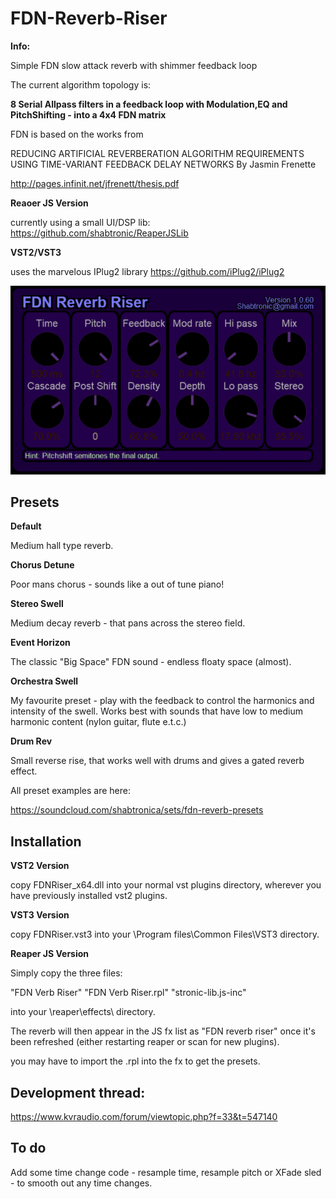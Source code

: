 # FDN-Reverb-Riser

**Info:**

Simple FDN slow attack reverb with shimmer feedback loop

The current algorithm topology is:

**8 Serial Allpass filters in a feedback loop with Modulation,EQ and PitchShifting - into a 4x4 FDN matrix**

FDN is based on the works from

REDUCING ARTIFICIAL REVERBERATION ALGORITHM REQUIREMENTS
USING TIME-VARIANT FEEDBACK DELAY NETWORKS
By
Jasmin Frenette 

http://pages.infinit.net/jfrenett/thesis.pdf

**Reaoer JS Version** 

currently using a small UI/DSP lib: https://github.com/shabtronic/ReaperJSLib
 
**VST2/VST3**
 
uses the marvelous IPlug2 library https://github.com/iPlug2/iPlug2


![](./Images/FDN-Riser-CurrentVersion.png)


## Presets

**Default**

  Medium hall type reverb.

**Chorus Detune**

  Poor mans chorus - sounds like a out of tune piano!

**Stereo Swell**

  Medium decay reverb - that pans across the stereo field.

**Event Horizon**

  The classic "Big Space" FDN sound - endless floaty space (almost).
 
**Orchestra Swell**

  My favourite preset - play with the feedback to control the harmonics and intensity of the swell.
  Works best with sounds that have low to medium harmonic content (nylon guitar, flute e.t.c.)

**Drum Rev**

  Small reverse rise, that works well with drums and gives a gated reverb effect.


All preset examples are here:
 
 https://soundcloud.com/shabtronica/sets/fdn-reverb-presets

## Installation

**VST2 Version**

copy FDNRiser_x64.dll into your normal vst plugins directory, wherever you have previously installed vst2 plugins.

**VST3 Version**

copy FDNRiser.vst3 into your \Program files\Common Files\VST3 directory.

**Reaper JS Version**

Simply copy the three files:

"FDN Verb Riser"
"FDN Verb Riser.rpl"
"stronic-lib.js-inc"

into your \reaper\effects\ directory.

The reverb will then appear in the JS fx list as "FDN reverb riser" once it's been refreshed (either restarting reaper or scan for new plugins).

you may have to import the .rpl into the fx to get the presets.

## Development thread:

https://www.kvraudio.com/forum/viewtopic.php?f=33&t=547140

## To do ##

Add some time change code - resample time, resample pitch or XFade sled - to smooth out any time changes.
